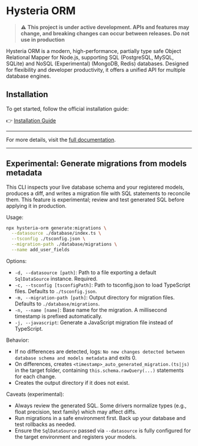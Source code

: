 # Hysteria ORM

> ⚠️ **This project is under active development. APIs and features may change, and breaking changes can occur between releases. Do not use in production**

Hysteria ORM is a modern, high-performance, partially type safe Object Relational Mapper for Node.js, supporting SQL (PostgreSQL, MySQL, SQLite) and NoSQL (Experimental) (MongoDB, Redis) databases. Designed for flexibility and developer productivity, it offers a unified API for multiple database engines.

## Installation

To get started, follow the official installation guide:

👉 [Installation Guide](https://frasan00.github.io/hysteria-orm/docs/getting-started/installation)

---

For more details, visit the [full documentation](https://frasan00.github.io/hysteria-orm/docs/getting-started/philosophy).

---

## Experimental: Generate migrations from models metadata

This CLI inspects your live database schema and your registered models, produces a diff, and writes a migration file with SQL statements to reconcile them. This feature is experimental; review and test generated SQL before applying it in production.

Usage:

```bash
npx hysteria-orm generate:migrations \
  --datasource ./database/index.ts \
  --tsconfig ./tsconfig.json \
  --migration-path ./database/migrations \
  --name add_user_fields
```

Options:

- `-d, --datasource [path]`: Path to a file exporting a default `SqlDataSource` instance. Required.
- `-c, --tsconfig [tsconfigPath]`: Path to tsconfig.json to load TypeScript files. Defaults to `./tsconfig.json`.
- `-m, --migration-path [path]`: Output directory for migration files. Defaults to `./database/migrations`.
- `-n, --name [name]`: Base name for the migration. A millisecond timestamp is prefixed automatically.
- `-j, --javascript`: Generate a JavaScript migration file instead of TypeScript.

Behavior:

- If no differences are detected, logs: `No new changes detected between database schema and models metadata` and exits 0.
- On differences, creates `<timestamp>_auto_generated_migration.(ts|js)` in the target folder, containing `this.schema.rawQuery(...)` statements for each change.
- Creates the output directory if it does not exist.

Caveats (experimental):

- Always review the generated SQL. Some drivers normalize types (e.g., float precision, text family) which may affect diffs.
- Run migrations in a safe environment first. Back up your database and test rollbacks as needed.
- Ensure the `SqlDataSource` passed via `--datasource` is fully configured for the target environment and registers your models.
